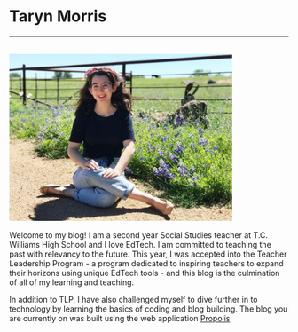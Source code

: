 # **Taryn Morris** <a href="https://www.linkedin.com/in/taryn-edwards-8710b5aa/"><i class="fa fa-linkedin fa-sm"></i></a> <a href="https://twitter.com/tarynemorris"><i class="fa fa-twitter fa-sm"></i></a> <a href="https://github.com/tarynmorris/"><i class="fa fa-github fa-sm"></i></a>

---

<br>

<div id="pic">

<img id="headshot" class="rounded" src="assets/headshot.jpg" alt="headshot - Taryn Morris" width=402 />

</div>

<div id="text">

Welcome to my blog! I am a second year Social Studies teacher at T.C. Williams High School and I love EdTech. I am committed to teaching the past with relevancy to the future. This year, I was accepted into the Teacher Leadership Program - a program dedicated to inspiring teachers to expand their horizons using unique EdTech tools - and this blog is the culmination of all of my learning and teaching.

In addition to TLP, I have also challenged myself to dive further in to technology by learning the basics of coding and blog building. The blog you are currently on was built using the web application [Propolis](https://tirey.me/#/)

</div>

<div style='clear:both;'></div>
